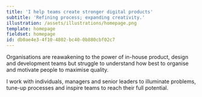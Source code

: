 ```yaml
---
title: 'I help teams create stronger digital products'
subtitle: 'Refining process; expanding creativity.'
illustration: /assets/illustrations/homepage.png
template: homepage
fieldset: homepage
id: db0ae4e3-4f10-4802-bc40-0b880cbf02c7
---
```

Organisations are reawakening to the power of in-house product, design and development teams but struggle to understand how best to organise and motivate people to maximise quality.

I work with individuals, managers and senior leaders to illuminate problems, tune-up processes and inspire teams to reach their full potential.